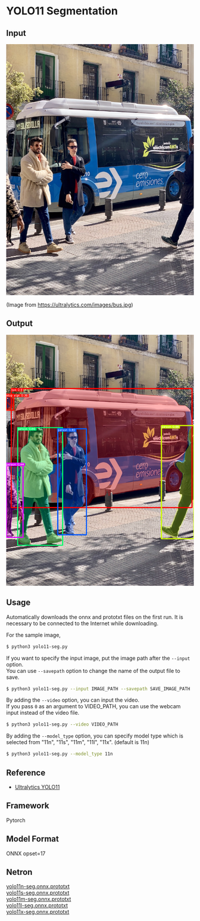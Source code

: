 # YOLO11 Segmentation

## Input

![Input](demo.jpg)

(Image from https://ultralytics.com/images/bus.jpg)

## Output

![Output](output.png)

## Usage
Automatically downloads the onnx and prototxt files on the first run.
It is necessary to be connected to the Internet while downloading.

For the sample image,
```bash
$ python3 yolo11-seg.py
```

If you want to specify the input image, put the image path after the `--input` option.  
You can use `--savepath` option to change the name of the output file to save.
```bash
$ python3 yolo11-seg.py --input IMAGE_PATH --savepath SAVE_IMAGE_PATH
```

By adding the `--video` option, you can input the video.   
If you pass `0` as an argument to VIDEO_PATH, you can use the webcam input instead of the video file.
```bash
$ python3 yolo11-seg.py --video VIDEO_PATH
```

By adding the `--model_type` option, you can specify model type which is selected from "11n", "11s", "11m", "11l", "11x". (default is 11n)
```bash
$ python3 yolo11-seg.py --model_type 11n
```

## Reference

- [Ultralytics YOLO11](https://github.com/ultralytics/ultralytics)

## Framework

Pytorch

## Model Format

ONNX opset=17

## Netron

[yolo11n-seg.onnx.prototxt](https://netron.app/?url=https://storage.googleapis.com/ailia-models/yolov11/yolo11n-seg.onnx.prototxt)  
[yolo11s-seg.onnx.prototxt](https://netron.app/?url=https://storage.googleapis.com/ailia-models/yolov11/yolo11s-seg.onnx.prototxt)  
[yolo11m-seg.onnx.prototxt](https://netron.app/?url=https://storage.googleapis.com/ailia-models/yolov11/yolo11m-seg.onnx.prototxt)  
[yolo11l-seg.onnx.prototxt](https://netron.app/?url=https://storage.googleapis.com/ailia-models/yolov11/yolo11l-seg.onnx.prototxt)  
[yolo11x-seg.onnx.prototxt](https://netron.app/?url=https://storage.googleapis.com/ailia-models/yolov11/yolo11x-seg.onnx.prototxt)
